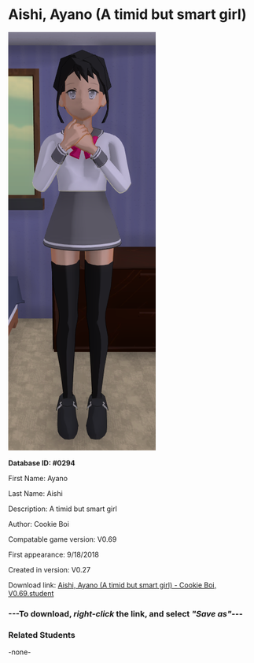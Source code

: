 # Aishi, Ayano (A timid but smart girl)

<img src="../../Files/Images/Aishi, Ayano (A timid but smart girl).png" title="Aishi, Ayano (A timid but smart girl) - Cookie Boi, V0.69">

**Database ID: #0294**

First Name: Ayano

Last Name: Aishi

Description: A timid but smart girl

Author: Cookie Boi

Compatable game version: V0.69

First appearance: 9/18/2018

Created in version: V0.27

Download link: <a href="https://raw.githubusercontent.com/Arbiter1223/Daigaku-Gurashi-Custom-Students/master/Files/Student%20Files/Aishi%2C%20Ayano%20(A%20timid%20but%20smart%20girl)%20-%20Cookie%20Boi%2C%20V0.69.student">Aishi, Ayano (A timid but smart girl) - Cookie Boi, V0.69.student</a>

### ---**To download, _right-click_ the link, and select _"Save as"_**---

### Related Students

-none-

